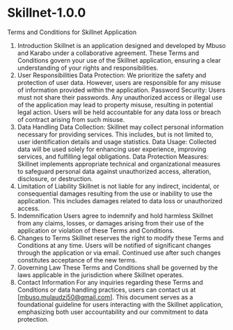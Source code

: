# Skillnet-1.0.0
Terms and Conditions for Skillnet Application
1. Introduction
Skillnet is an application designed and developed by Mbuso and Karabo under a collaborative agreement. These Terms and Conditions govern your use of the Skillnet application, ensuring a clear understanding of your rights and responsibilities.
2. User Responsibilities
Data Protection: We prioritize the safety and protection of user data. However, users are responsible for any misuse of information provided within the application.
Password Security: Users must not share their passwords. Any unauthorized access or illegal use of the application may lead to property misuse, resulting in potential legal action. Users will be held accountable for any data loss or breach of contract arising from such misuse.
3. Data Handling
Data Collection: Skillnet may collect personal information necessary for providing services. This includes, but is not limited to, user identification details and usage statistics.
Data Usage: Collected data will be used solely for enhancing user experience, improving services, and fulfilling legal obligations.
Data Protection Measures: Skillnet implements appropriate technical and organizational measures to safeguard personal data against unauthorized access, alteration, disclosure, or destruction.
4. Limitation of Liability
Skillnet is not liable for any indirect, incidental, or consequential damages resulting from the use or inability to use the application. This includes damages related to data loss or unauthorized access.
5. Indemnification
Users agree to indemnify and hold harmless Skillnet from any claims, losses, or damages arising from their use of the application or violation of these Terms and Conditions.
6. Changes to Terms
Skillnet reserves the right to modify these Terms and Conditions at any time. Users will be notified of significant changes through the application or via email. Continued use after such changes constitutes acceptance of the new terms.
7. Governing Law
These Terms and Conditions shall be governed by the laws applicable in the jurisdiction where Skillnet operates.
8. Contact Information
For any inquiries regarding these Terms and Conditions or data handling practices, users can contact us at [mbuso.mulaudzi50@gmail.com]. This document serves as a foundational guideline for users interacting with the Skillnet application, emphasizing both user accountability and our commitment to data protection.
